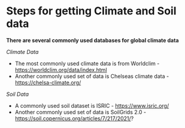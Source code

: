 # Steps for getting Climate and Soil data
**There are several commonly used databases for global climate data**

*Climate Data*

- The most commonly used climate data is from Worldclim - https://worldclim.org/data/index.html
- Another commonly used set of data is Chelseas climate data - https://chelsa-climate.org/

*Soil Data*

- A commonly used soil dataset is ISRIC - https://www.isric.org/
- Another commonly used set of data is SoilGrids 2.0 - https://soil.copernicus.org/articles/7/217/2021/?
